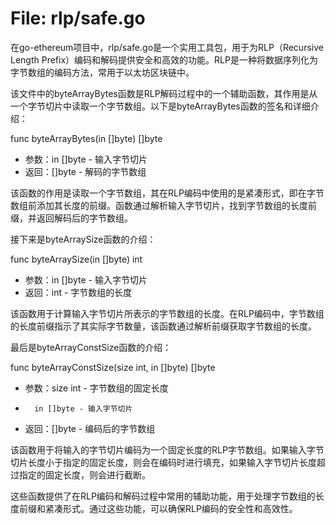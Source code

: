 # File: rlp/safe.go

在go-ethereum项目中，rlp/safe.go是一个实用工具包，用于为RLP（Recursive Length Prefix）编码和解码提供安全和高效的功能。RLP是一种将数据序列化为字节数组的编码方法，常用于以太坊区块链中。

该文件中的byteArrayBytes函数是RLP解码过程中的一个辅助函数，其作用是从一个字节切片中读取一个字节数组。以下是byteArrayBytes函数的签名和详细介绍：

func byteArrayBytes(in []byte) []byte
- 参数：in []byte - 输入字节切片
- 返回：[]byte - 解码的字节数组

该函数的作用是读取一个字节数组，其在RLP编码中使用的是紧凑形式，即在字节数组前添加其长度的前缀。函数通过解析输入字节切片，找到字节数组的长度前缀，并返回解码后的字节数组。

接下来是byteArraySize函数的介绍：

func byteArraySize(in []byte) int
- 参数：in []byte - 输入字节切片
- 返回：int - 字节数组的长度

该函数用于计算输入字节切片所表示的字节数组的长度。在RLP编码中，字节数组的长度前缀指示了其实际字节数量，该函数通过解析前缀获取字节数组的长度。

最后是byteArrayConstSize函数的介绍：

func byteArrayConstSize(size int, in []byte) []byte
- 参数：size int - 字节数组的固定长度
-       in []byte - 输入字节切片
- 返回：[]byte - 编码后的字节数组

该函数用于将输入的字节切片编码为一个固定长度的RLP字节数组。如果输入字节切片长度小于指定的固定长度，则会在编码时进行填充，如果输入字节切片长度超过指定的固定长度，则会进行截断。

这些函数提供了在RLP编码和解码过程中常用的辅助功能，用于处理字节数组的长度前缀和紧凑形式。通过这些功能，可以确保RLP编码的安全性和高效性。

